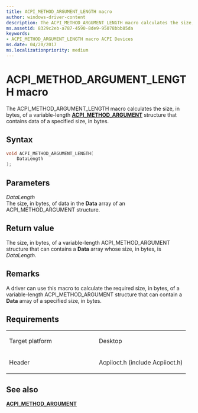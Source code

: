 ```yaml
---
title: ACPI_METHOD_ARGUMENT_LENGTH macro
author: windows-driver-content
description: The ACPI_METHOD_ARGUMENT_LENGTH macro calculates the size, in bytes, of a variable-length ACPI_METHOD_ARGUMENT structure that contains data of a specified size, in bytes.
ms.assetid: 8329c2eb-a787-4590-8de9-95078bbb85da
keywords: 
- ACPI_METHOD_ARGUMENT_LENGTH macro ACPI Devices
ms.date: 04/20/2017
ms.localizationpriority: medium
---
```


# ACPI\_METHOD\_ARGUMENT\_LENGTH macro


The ACPI\_METHOD\_ARGUMENT\_LENGTH macro calculates the size, in bytes, of a variable-length [**ACPI\_METHOD\_ARGUMENT**](https://msdn.microsoft.com/library/windows/hardware/ff536125) structure that contains data of a specified size, in bytes.

Syntax
------

```cpp
void ACPI_METHOD_ARGUMENT_LENGTH(
    DataLength
);
```

Parameters
----------

*DataLength*   
The size, in bytes, of data in the **Data** array of an ACPI\_METHOD\_ARGUMENT structure.

Return value
------------

The size, in bytes, of a variable-length ACPI\_METHOD\_ARGUMENT structure that can contains a **Data** array whose size, in bytes, is *DataLength*.

Remarks
-------

A driver can use this macro to calculate the required size, in bytes, of a variable-length ACPI\_METHOD\_ARGUMENT structure that can contain a **Data** array of a specified size, in bytes.

Requirements
------------

<table>
<colgroup>
<col width="50%" />
<col width="50%" />
</colgroup>
<tbody>
<tr>
<td><p>Target platform</p></td>
<td>Desktop</td>
</tr>
<tr>
<td><p>Header</p></td>
<td>Acpiioct.h (include Acpiioct.h)</td>
</tr>
</tbody>
</table>

## See also


[**ACPI\_METHOD\_ARGUMENT**](https://msdn.microsoft.com/library/windows/hardware/ff536125)

 

 




